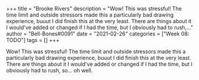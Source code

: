 +++
title = "Brooke Rivers"
description = "Wow! This was stressful! The time limit and outside stressors made this a particularly bad drawing experience, buuut I did finish this at the very least. There are things about it I would've added or changed if I had the time, but I obviously had to rush,..."
author = "Bell-Bones#0091"
date = "2021-02-26"
categories = ["Week 08: TODO"]
tags = []
+++

Wow! This was stressful! The time limit and outside stressors made this a particularly bad drawing experience, buuut I did finish this at the very least. There are things about it I would've added or changed if I had the time, but I obviously had to rush, so... oh well.
